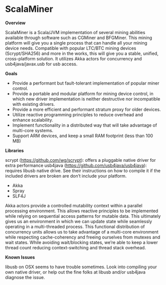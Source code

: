 ScalaMiner
==========

**Overview**

ScalaMiner is a Scala/JVM implementation of several mining abilities available through software such as CGMiner and BFGMiner. This mining platform will give you a single process that can handle all your mining device needs. Compatible with popular LTC/BTC mining devices (Scrypt/SHA256) and more in the works, this will give you a stable, unified, cross-platform solution. It utilizes Akka actors for concurrency and usb4java/javax.usb for usb access. 

**Goals**

* Provide a performant but fault-tolerant implementation of popular miner control.
* Provide a portable and modular platform for mining device control, in which new driver implementation is neither destructive nor incompatible with existing drivers.
* Provide a more efficient and performant stratum proxy for older devices.
* Utilize reactive programming principles to reduce overhead and enhance scalability. 
* Implement functionality in a distributed way that will take advantage of multi-core systems.
* Support ARM devices, and keep a small RAM footprint (less than 100 MB)

**Libraries**

scrypt (https://github.com/wg/scrypt): offers a pluggable native driver for extra performance
usb4java (https://github.com/usb4java/usb4java): requires libusb native drive. See their instructions on how to compile it if the included drivers are broken are don’t include your platform.
* Akka
* Spray
* SLF4J

Akka actors provide a controlled mutability context within a parallel processing environment. This allows reactive principles to be implemented while relying on sequential access patterns for mutable data. This ultimately gives us an environment in which we can update state while seamlessly operating in a multi-threaded process. This functional distribution of concurrency units allows us to take advantage of a multi-core environment while respecting cache-coherency and freeing ourselves from mutexes and wait states. While avoiding wait/blocking states, we’re able to keep a lower thread count reducing context-switching and thread stack overhead.

**Known Issues**

libusb on OSX seems to have trouble sometimes. Look into compiling your own native driver, or help out the fine folks at libusb and/or usb4java diagnose the issue. 
